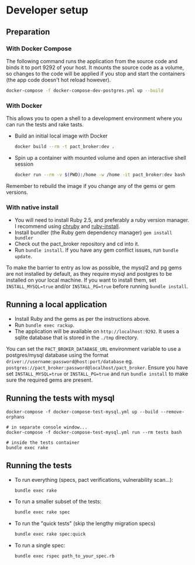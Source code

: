 # Developer setup

## Preparation

### With Docker Compose

The following command runs the application from the source code and binds it to port 9292 of your host. It mounts the source code as a volume, so changes to the code will be applied if you stop and start the containers (the app code doesn't hot reload however).

```sh
docker-compose -f docker-compose-dev-postgres.yml up --build
```

### With Docker

This allows you to open a shell to a development environment where you can run the tests and rake tasts.

* Build an initial local image with Docker

    ```sh
    docker build --rm -t pact_broker:dev .
    ```

* Spin up a container with mounted volume and open an interactive shell session

    ```sh
    docker run --rm -v $(PWD):/home -w /home -it pact_broker:dev bash
    ```

Remember to rebuild the image if you change any of the gems or gem versions.

### With native install

* You will need to install Ruby 2.5, and preferably a ruby version manager. I recommend using [chruby][chruby] and [ruby-install][ruby-install].
* Install bundler (the Ruby gem dependency manager) `gem install bundler`
* Check out the pact_broker repository and cd into it.
* Run `bundle install`. If you have any gem conflict issues, run `bundle update`.

To make the barrier to entry as low as possible, the mysql2 and pg gems are not installed by default, as they require mysql and postgres to be installed on your local machine. If you want to install them, set `INSTALL_MYSQL=true` and/or `INSTALL_PG=true` before running `bundle install`.

## Running a local application

* Install Ruby and the gems as per the instructions above.
* Run `bundle exec rackup`.
* The application will be available on `http://localhost:9292`. It uses a sqlite database that is stored in the `./tmp` directory.

You can set the `PACT_BROKER_DATABASE_URL` environment variable to use a postgres/mysql database using the format `driver://username:password@host:port/database` eg. `postgres://pact_broker:password@localhost/pact_broker`. Ensure you have set `INSTALL_MYSQL=true` or `INSTALL_PG=true` and run `bundle install` to make sure the required gems are present.

## Running the tests with mysql

```
docker-compose -f docker-compose-test-mysql.yml up --build --remove-orphans

# in separate console window...
docker-compose -f docker-compose-test-mysql.yml run --rm tests bash

# inside the tests container
bundle exec rake
```
## Running the tests

* To run everything (specs, pact verifications, vulnerability scan...):
  ```sh
  bundle exec rake
  ```
* To run a smaller subset of the tests:
  ```sh
  bundle exec rake spec
  ```
* To run the "quick tests" (skip the lengthy migration specs)
  ```sh
  bundle exec rake spec:quick
  ```
* To run a single spec:
  ```sh
  bundle exec rspec path_to_your_spec.rb
  ```

[chruby]: https://github.com/postmodern/chruby
[ruby-install]: https://github.com/postmodern/ruby-install
